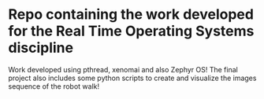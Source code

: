 # Repo containing the work developed for the Real Time Operating Systems discipline
Work developed using pthread, xenomai and also Zephyr OS!
The final project also includes some python scripts to create and visualize the images sequence of the robot walk!